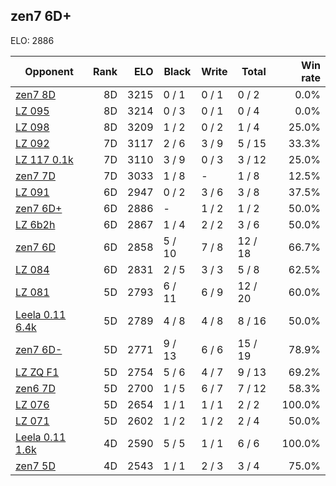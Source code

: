 ## zen7 6D+ ##

ELO: 2886

Opponent | Rank | ELO | Black | Write | Total | Win rate
---------|-----:|----:|-------|-------|-------|-------:
[zen7 8D](zen7%208D.md) | 8D | 3215 | 0 / 1 | 0 / 1 | 0 / 2 | 0.0%
[LZ 095](LZ%20095.md) | 8D | 3214 | 0 / 3 | 0 / 1 | 0 / 4 | 0.0%
[LZ 098](LZ%20098.md) | 8D | 3209 | 1 / 2 | 0 / 2 | 1 / 4 | 25.0%
[LZ 092](LZ%20092.md) | 7D | 3117 | 2 / 6 | 3 / 9 | 5 / 15 | 33.3%
[LZ 117 0.1k](LZ%20117%200.1k.md) | 7D | 3110 | 3 / 9 | 0 / 3 | 3 / 12 | 25.0%
[zen7 7D](zen7%207D.md) | 7D | 3033 | 1 / 8 | - | 1 / 8 | 12.5%
[LZ 091](LZ%20091.md) | 6D | 2947 | 0 / 2 | 3 / 6 | 3 / 8 | 37.5%
[zen7 6D+](zen7%206D+.md) | 6D | 2886 | - | 1 / 2 | 1 / 2 | 50.0%
[LZ 6b2h](LZ%206b2h.md) | 6D | 2867 | 1 / 4 | 2 / 2 | 3 / 6 | 50.0%
[zen7 6D](zen7%206D.md) | 6D | 2858 | 5 / 10 | 7 / 8 | 12 / 18 | 66.7%
[LZ 084](LZ%20084.md) | 6D | 2831 | 2 / 5 | 3 / 3 | 5 / 8 | 62.5%
[LZ 081](LZ%20081.md) | 5D | 2793 | 6 / 11 | 6 / 9 | 12 / 20 | 60.0%
[Leela 0.11 6.4k](Leela%200.11%206.4k.md) | 5D | 2789 | 4 / 8 | 4 / 8 | 8 / 16 | 50.0%
[zen7 6D-](zen7%206D-.md) | 5D | 2771 | 9 / 13 | 6 / 6 | 15 / 19 | 78.9%
[LZ ZQ F1](LZ%20ZQ%20F1.md) | 5D | 2754 | 5 / 6 | 4 / 7 | 9 / 13 | 69.2%
[zen6 7D](zen6%207D.md) | 5D | 2700 | 1 / 5 | 6 / 7 | 7 / 12 | 58.3%
[LZ 076](LZ%20076.md) | 5D | 2654 | 1 / 1 | 1 / 1 | 2 / 2 | 100.0%
[LZ 071](LZ%20071.md) | 5D | 2602 | 1 / 2 | 1 / 2 | 2 / 4 | 50.0%
[Leela 0.11 1.6k](Leela%200.11%201.6k.md) | 4D | 2590 | 5 / 5 | 1 / 1 | 6 / 6 | 100.0%
[zen7 5D](zen7%205D.md) | 4D | 2543 | 1 / 1 | 2 / 3 | 3 / 4 | 75.0%
